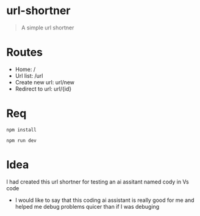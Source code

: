 # url-shortner

> A simple url shortner

# Routes

- Home: /
- Url list: /url
- Create new url: url/new
- Redirect to url: url/{id}

# Req

`npm install`

`npm run dev`

# Idea

I had created this url shortner for testing an ai assitant named cody in Vs code

- I would like to say that this coding ai assistant is really good for me and helped me debug problems quicer than if I was debuging
